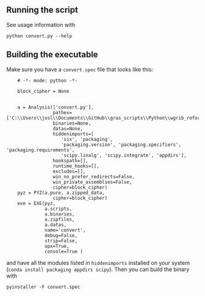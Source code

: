 ## Running the script

See usage information with
```
python convert.py --help
```


## Building the executable

Make sure you have a `convert.spec` file that looks like this:

```
    # -*- mode: python -*-

    block_cipher = None


    a = Analysis(['convert.py'],
                 pathex=['C:\\Users\\josl\\Documents\\GitHub\\gras_scripts\\Python\\wgrib_reformat\\using_scipy'],
                 binaries=None,
                 datas=None,
                 hiddenimports=[
                    'six', 'packaging', 
                    'packaging.version', 'packaging.specifiers', 'packaging.requirements', 
                    'scipy.linalg', 'scipy.integrate', 'appdirs'],
                 hookspath=[],
                 runtime_hooks=[],
                 excludes=[],
                 win_no_prefer_redirects=False,
                 win_private_assemblies=False,
                 cipher=block_cipher)
    pyz = PYZ(a.pure, a.zipped_data,
                 cipher=block_cipher)
    exe = EXE(pyz,
              a.scripts,
              a.binaries,
              a.zipfiles,
              a.datas,
              name='convert',
              debug=False,
              strip=False,
              upx=True,
              console=True )
```

and have all the modules listed in `hiddenimports` installed on your system (`conda install packaging appdirs scipy`). Then you can build the binary with

    pyinstaller -F convert.spec
